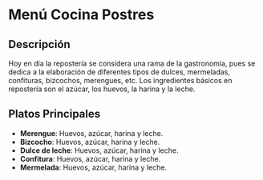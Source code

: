 # Menú Cocina Postres

## Descripción
Hoy en día la repostería se considera una rama de la gastronomía, pues se dedica a la elaboración de diferentes tipos de dulces, mermeladas, confituras, bizcochos, merengues, etc. Los ingredientes básicos en repostería son el azúcar, los huevos, la harina y la leche.

## Platos Principales
- **Merengue**: Huevos, azúcar, harina y leche.
- **Bizcocho**: Huevos, azúcar, harina y leche.
- **Dulce de leche**: Huevos, azúcar, harina y leche.
- **Confitura**: Huevos, azúcar, harina y leche.
- **Mermelada**: Huevos, azúcar, harina y leche.